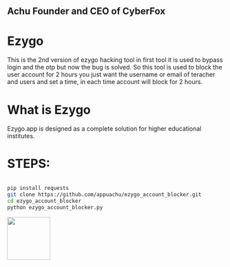 ## Achu Founder and CEO of CyberFox

# Ezygo

This is the 2nd version of ezygo hacking tool in first tool it is used to bypass login and the otp but now the bug is solved.
So this tool is used to block the user account for 2 hours you just want the username or email of teracher and users and set a time, in each time account will block for 2 hours.

# What is Ezygo
Ezygo.app is designed as a complete solution for higher educational institutes.

# STEPS:

```bash

pip install requests
git clone https://github.com/appuachu/ezygo_account_blocker.git
cd ezygo_account_blocker
python ezygo_account_blocker.py


```
<img src="https://github.com/appuachu/ezygo_account_blocker/blob/main/blocker.png" width="100">
